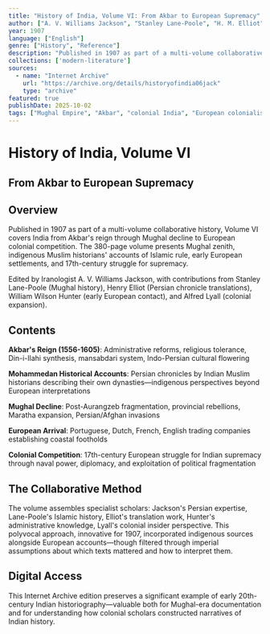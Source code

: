 ```yaml
---
title: "History of India, Volume VI: From Akbar to European Supremacy"
author: ["A. V. Williams Jackson", "Stanley Lane-Poole", "H. M. Elliot", "W. W. Hunter", "Alfred Lyall"]
year: 1907
language: ["English"]
genre: ["History", "Reference"]
description: "Published in 1907 as part of a multi-volume collaborative history, Volume VI covers India from Akbar's reign through Mughal decline to European colonial competition. The 380-page volume presents Mughal zenith, indigenous Muslim historians' accounts of Islamic rule, early European settlements, and 17th-century struggle for supremacy."
collections: ['modern-literature']
sources:
  - name: "Internet Archive"
    url: "https://archive.org/details/historyofindia06jack"
    type: "archive"
featured: true
publishDate: 2025-10-02
tags: ["Mughal Empire", "Akbar", "colonial India", "European colonialism", "Indian historiography", "Islamic India", "East India Company", "A. V. Williams Jackson", "Stanley Lane-Poole"]
---
```


# History of India, Volume VI
## From Akbar to European Supremacy

## Overview

Published in 1907 as part of a multi-volume collaborative history, Volume VI covers India from Akbar's reign through Mughal decline to European colonial competition. The 380-page volume presents Mughal zenith, indigenous Muslim historians' accounts of Islamic rule, early European settlements, and 17th-century struggle for supremacy.

Edited by Iranologist A. V. Williams Jackson, with contributions from Stanley Lane-Poole (Mughal history), Henry Elliot (Persian chronicle translations), William Wilson Hunter (early European contact), and Alfred Lyall (colonial expansion).

## Contents

**Akbar's Reign (1556-1605)**: Administrative reforms, religious tolerance, Din-i-Ilahi synthesis, mansabdari system, Indo-Persian cultural flowering

**Mohammedan Historical Accounts**: Persian chronicles by Indian Muslim historians describing their own dynasties—indigenous perspectives beyond European interpretations

**Mughal Decline**: Post-Aurangzeb fragmentation, provincial rebellions, Maratha expansion, Persian/Afghan invasions

**European Arrival**: Portuguese, Dutch, French, English trading companies establishing coastal footholds

**Colonial Competition**: 17th-century European struggle for Indian supremacy through naval power, diplomacy, and exploitation of political fragmentation

## The Collaborative Method

The volume assembles specialist scholars: Jackson's Persian expertise, Lane-Poole's Islamic history, Elliot's translation work, Hunter's administrative knowledge, Lyall's colonial insider perspective. This polyvocal approach, innovative for 1907, incorporated indigenous sources alongside European accounts—though filtered through imperial assumptions about which texts mattered and how to interpret them.

## Digital Access

This Internet Archive edition preserves a significant example of early 20th-century Indian historiography—valuable both for Mughal-era documentation and for understanding how colonial scholars constructed narratives of Indian history.

